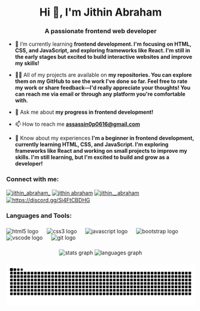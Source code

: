 <h1 align="center">Hi 👋, I'm Jithin Abraham</h1>
<h3 align="center">A passionate frontend web developer</h3>

- 🌱 I’m currently learning **frontend development. I'm focusing on HTML, CSS, and JavaScript, and exploring frameworks like React. I'm still in the early stages but excited to build interactive websites and improve my skills!**

- 👨‍💻 All of my projects are available on **my repositories. You can explore them on my GitHub to see the work I've done so far. Feel free to rate my work or share feedback—I'd really appreciate your thoughts! You can reach me via email or through any platform you're comfortable with.**

- 💬 Ask me about **my progress in frontend development!**

- 📫 How to reach me **assassin0p0616@gmail.com**

- 📄 Know about my experiences **I'm a beginner in frontend development, currently learning HTML, CSS, and JavaScript. I'm exploring frameworks like React and working on small projects to improve my skills. I'm still learning, but I'm excited to build and grow as a developer!**

<h3 align="left">Connect with me:</h3>
<p align="left">
<a href="https://twitter.com/jithin_abraham_" target="blank"><img align="center" src="https://raw.githubusercontent.com/rahuldkjain/github-profile-readme-generator/master/src/images/icons/Social/twitter.svg" alt="jithin_abraham_" height="30" width="40" /></a>
<a href="https://linkedin.com/in/jithin abraham" target="blank"><img align="center" src="https://raw.githubusercontent.com/rahuldkjain/github-profile-readme-generator/master/src/images/icons/Social/linked-in-alt.svg" alt="jithin abraham" height="30" width="40" /></a>
<a href="https://instagram.com/jithin._.abraham" target="blank"><img align="center" src="https://raw.githubusercontent.com/rahuldkjain/github-profile-readme-generator/master/src/images/icons/Social/instagram.svg" alt="jithin._.abraham" height="30" width="40" /></a>
<a href="https://discord.gg/https://discord.gg/Sj4FtCBDHG" target="blank"><img align="center" src="https://raw.githubusercontent.com/rahuldkjain/github-profile-readme-generator/master/src/images/icons/Social/discord.svg" alt="https://discord.gg/Sj4FtCBDHG" height="30" width="40" /></a>
</p>

<h3 align="left">Languages and Tools:</h3>

###

<div align="left">
  <img src="https://cdn.jsdelivr.net/gh/devicons/devicon/icons/html5/html5-original.svg" height="40" alt="html5 logo"  />
  <img width="15" />
  <img src="https://cdn.jsdelivr.net/gh/devicons/devicon/icons/css3/css3-original.svg" height="40" alt="css3 logo"  />
  <img width="15" />
  <img src="https://cdn.jsdelivr.net/gh/devicons/devicon/icons/javascript/javascript-original.svg" height="40" alt="javascript logo"  />
  <img width="15" />
  <img src="https://cdn.jsdelivr.net/gh/devicons/devicon/icons/bootstrap/bootstrap-original.svg" height="40" alt="bootstrap logo"  />
  <img width="15" />
  <img src="https://cdn.jsdelivr.net/gh/devicons/devicon/icons/vscode/vscode-original.svg" height="40" alt="vscode logo"  />
  <img width="15" />
  <img src="https://cdn.jsdelivr.net/gh/devicons/devicon/icons/git/git-original.svg" height="40" alt="git logo"  />
</div>

###

<div align="center">
  <img src="https://github-readme-stats.vercel.app/api?username=NotRealJacK&hide_title=false&hide_rank=false&show_icons=true&include_all_commits=true&count_private=true&disable_animations=false&theme=dracula&locale=en&hide_border=false&order=1" height="150" alt="stats graph"  />
  <img src="https://github-readme-stats.vercel.app/api/top-langs?username=NotRealJacK&locale=en&hide_title=false&layout=compact&card_width=320&langs_count=5&theme=dracula&hide_border=false&order=2" height="150" alt="languages graph"  />
</div>

###

<img src="https://raw.githubusercontent.com/NotRealJacK/NotRealJacK/output/snake.svg" alt="Snake animation" />

###
